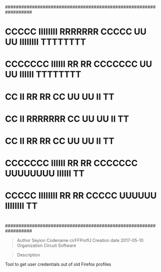 ##################################################################
#                                                                #
#   CCCCC  IIIIIIII RRRRRRR    CCCCC  UU    UU IIIIIIII TTTTTTTT #
#  CCCCCCC  IIIIII  RR    RR  CCCCCCC UU    UU  IIIIII  TTTTTTTT #
# CC          II    RR    RR CC       UU    UU    II       TT    #
# CC          II    RRRRRRR  CC       UU    UU    II       TT    #
# CC          II    RR  RR   CC       UU    UU    II       TT    #
#  CCCCCCC  IIIIII  RR   RR   CCCCCCC UUUUUUUU  IIIIII     TT    #
#   CCCCC  IIIIIIII RR    RR   CCCCC   UUUUUU  IIIIIIII    TT    #
#                                                                #
##################################################################

> Author         Seyion
> Codename       cirFFProfU
> Creation date  2017-05-10
> Organization   Circuit Software

> Description

 Tool to get user credentials out of old Firefox profiles
 